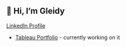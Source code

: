 ## 👋 Hi, I’m Gleidy

[LinkedIn Profile](https://www.linkedin.com/in/gleidyrodriguez/) 


- [Tableau Portfolio](https://public.tableau.com/app/profile/gleidy.rodriguez.alonzo#!/?newProfile=&activeTab=0) - currently working on it


